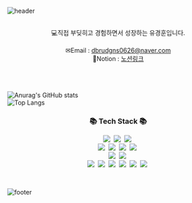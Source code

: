 <!--
**kimbongjune/kimbongjune** is a ✨ _special_ ✨ repository because its `README.md` (this file) appears on your GitHub profile.

Here are some ideas to get you started:

- 🔭 I’m currently working on ...
- 🌱 I’m currently learning ...
- 👯 I’m looking to collaborate on ...
- 🤔 I’m looking for help with ...
- 💬 Ask me about ...
- 📫 How to reach me: ...
- 😄 Pronouns: ...
- ⚡ Fun fact: ...
-->

![header](https://capsule-render.vercel.app/api?&type=waving&color=timeAuto&height=180&section=header&text=GyeongHoon%20Hub&fontSize=50&animation=fadeIn&fontAlignY=45)

<br>
<div align='center'>💻직접 부딪히고 경험하면서 성장하는 유경훈입니다.</div>
<br>
<div align='center'> ✉Email : <a href="mailto:dbrudgns0626@naver.com">dbrudgns0626@naver.com</a></div>
<div align='center'> 💬Notion : <a href="https://delirious-fight-87f.notion.site/1eef5d99875480648525fa07ce4e8ac4">노션링크</a></div>
<br>
<br>
<br>

![Anurag's GitHub stats](https://github-readme-stats.vercel.app/api?username=yugyeonghoon&count_private=true&show_icons=true&theme=onedark)  
![Top Langs](https://github-readme-stats.vercel.app/api/top-langs/?username=yugyeonghoon&theme=onedark)






<h3 align="center">📚 Tech Stack 📚</h3>
<p align="center">
  <img src="https://img.shields.io/badge/Java-007396?style=flat-square&logo=Java&logoColor=white"/></a>&nbsp
  <img src="https://img.shields.io/badge/javascript-%23323330.svg?style=for-the-badge&logo=javascript&logoColor=%23F7DF1E"/></a>&nbsp
  <img src="https://img.shields.io/badge/html5-%23E34F26.svg?style=for-the-badge&logo=html5&logoColor=white"/></a>&nbsp 
  <br>
  <img src="https://img.shields.io/badge/python-3670A0?style=for-the-badge&logo=python&logoColor=ffdd54"/></a>&nbsp 
  <img src="https://img.shields.io/badge/css3-%231572B6.svg?style=for-the-badge&logo=css3&logoColor=white"/></a>&nbsp
  <img src="https://img.shields.io/badge/jquery-%230769AD.svg?style=for-the-badge&logo=jquery&logoColor=white"/></a>&nbsp 
  <img src="https://img.shields.io/badge/spring-%230769AD.svg?style=for-the-badge&logo=spring&logoColor=white"/></a>&nbsp 
  
  <br>
  <img src="https://img.shields.io/badge/Mysql-E6B91E?style=flat-square&logo=MySql&logoColor=white"/></a>&nbsp 
  <img src="https://img.shields.io/badge/Apache%20Tomcat-F8DC75?style=flat-square&logo=Apache%20Tomcat&logoColor=white"/></a>&nbsp
  <br>
  <img src="https://img.shields.io/badge/TensorFlow-%23FF6F00.svg?style=for-the-badge&logo=TensorFlow&logoColor=white"/></a>&nbsp
  <img src="https://img.shields.io/badge/scikit--learn-%23F7931E.svg?style=for-the-badge&logo=scikit-learn&logoColor=white"/></a>&nbsp
  <img src="https://img.shields.io/badge/pandas-%23150458.svg?style=for-the-badge&logo=pandas&logoColor=white"/></a>&nbsp
  <img src="https://img.shields.io/badge/numpy-%23013243.svg?style=for-the-badge&logo=numpy&logoColor=white"/></a>&nbsp
  <img src="https://img.shields.io/badge/Matplotlib-%23ffffff.svg?style=for-the-badge&logo=Matplotlib&logoColor=white"/></a>&nbsp
  <img src="https://img.shields.io/badge/Keras-%23D00000.svg?style=for-the-badge&logo=Keras&logoColor=white"/></a>&nbsp
</p>
<br>
<!--
<h3 align="center">🌈 Follow Me 🌈</h3>
<p align="center">
  <a href="https://velog.io/@hyeinisfree"><img src="https://img.shields.io/badge/Tech%20Blog-11B48A?style=flat-square&logo=Vimeo&logoColor=white&link=https://velog.io/@hyeinisfree"/></a>&nbsp
  <a href="https://www.instagram.com/dev.dobby/"><img src="https://img.shields.io/badge/Instagram-E4405F?style=flat-square&logo=Instagram&logoColor=white&link=https://www.instagram.com/hye_inisfree/"/></a>&nbsp
  <a href="mailto:kimhyein7110@gmail.com"><img src="https://img.shields.io/badge/Gmail-d14836?style=flat-square&logo=Gmail&logoColor=white&link=kimhyein7110@gmail.com"/></a>
-->
  


![footer](https://capsule-render.vercel.app/api?type=waving&color=auto&height=100&section=footer)
